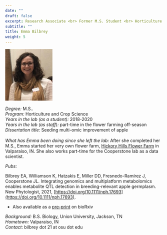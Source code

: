 ```yaml
---
date: ""
draft: false
excerpt: Research Associate <br> Former M.S. Student <br> Horticulture & Crop Science
subtitle: ""
title: Emma Bilbrey
weight: 5
---
```


<p align="left"> 
<img src=featured.jpg width="30%" alt="photo of emma bilbrey">
</p>

*Degree:* M.S.. <br>
*Program:* Horticulture and Crop Science <br>
*Years in the lab (as a student):* 2018-2020 <br>
*Years in the lab (as staff):* part-time in the flower farming off-season
*Dissertation title:* Seeding multi-omic improvement of apple
<br> <br>
*What has Emma been doing since she left the lab:* After she completed her M.S., Emma started her very own flower farm, [Hickory Hills Flower Farm](https://www.hickoryhillsflowerfarm.com/) in Valparaiso, IN. She also works part-time for the Cooperstone lab as a data scientist. <br>

*Pubs:*

Bilbrey EA, Williamson K, Hatzakis E, Miller DD, Fresnedo-Ramírez J, Cooperstone JL.  Integrating genomics and multiplatform metabolomics enables metabolite QTL detection in breeding-relevant apple germplasm.  New Phytologist, 2021, [https://doi.org/10.1111/nph.17693](https://doi.org/10.1111/nph.17693).
- Also available as a [pre-print](https://www.biorxiv.org/content/10.1101/2021.02.18.431481v1) on bioRxiv

*Background:* B.S. Biology, Union University, Jackson, TN <br>
*Hometown:* Valparaiso, IN <br>
*Contact*: bilbrey dot 21 at osu dot edu